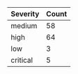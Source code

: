 | Severity | Count |
|----------|-------|
| medium | 58 |
| high | 64 |
| low | 3 |
| critical | 5 |
